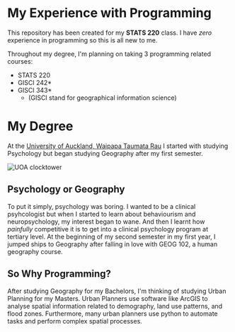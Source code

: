 # My Experience with Programming

This repository has been created for my **STATS 220** class.
I have *zero* experience in programming so this is all new to me.

Throughout my degree, I'm planning on taking 3 programming related courses:
* STATS 220
* GISCI 242*
* GISCI 343*
  - (GISCI stand for geographical information science)

# My Degree

At the [University of Auckland, Waipapa Taumata Rau](https://www.auckland.ac.nz/en.html) I started with studying Psychology but began studying Geography after my first semester.

![UOA clocktower](https://www.ncuk.ac.uk/wp-content/uploads/2018/06/The-University-of-Auckland-Image-Gallery-1.jpg)

## Psychology or Geography

To put it simply, psychology was boring. I wanted to be a clinical psyhcologist but when I started to learn about behaviourism and neuropsychology, my interest began to wane. 
And then I learnt how *painfully* competitive it is to get into a clinical psychology program at tertiary level.
At the beginning of my second semester in my first year, I jumped ships to Geography after falling in love with GEOG 102, a human geography course.

## So Why Programming?

After studying Geography for my Bachelors, I'm thinking of studying Urban Planning for my Masters. Urban Planners use software like ArcGIS to analyse spatial information related to demography, land use patterns, and flood zones.
Furthermore, many urban planners use python to automate tasks and perform complex spatial processes.
